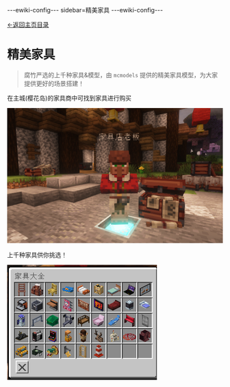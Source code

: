 ---ewiki-config---
sidebar=精美家具
---ewiki-config---


 [<-返回主页目录](../index.md#目录)

# 精美家具

> 腐竹严选的上千种家具&模型，由 `mcmodels` 提供的精美家具模型，为大家提供更好的场景搭建！

在主城(樱花岛)的家具商中可找到家具进行购买

![家具商](../assets/img/主城家具商.png)

上千种家具供你挑选！


![家具列表](../assets/img/家具列表.png)

